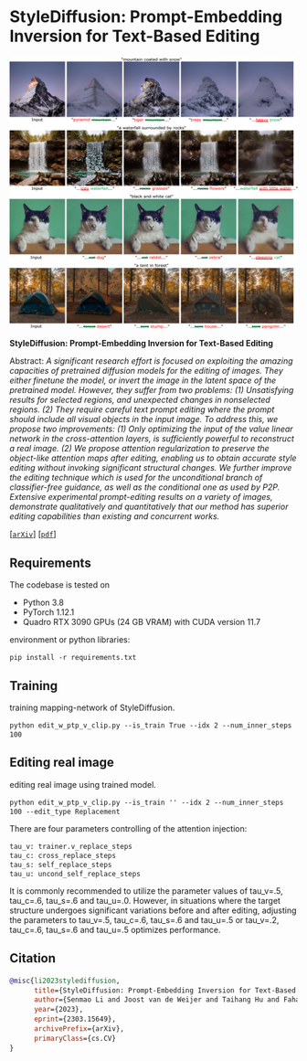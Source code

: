 # StyleDiffusion: Prompt-Embedding Inversion for Text-Based Editing</sub>

![Random Sample](./docs/stylediffusion_results.png)

**StyleDiffusion: Prompt-Embedding Inversion for Text-Based Editing**<br>

Abstract: *A significant research effort is focused on exploiting the amazing capacities of pretrained diffusion models for the editing of images. They either finetune the model, or invert the image in the latent space of the pretrained model. However, they suffer from two problems: (1) Unsatisfying results for selected regions, and unexpected changes in nonselected regions. (2) They require careful text prompt editing where the prompt should include all visual objects in the input image. To address this, we propose two improvements: (1) Only optimizing the input of the value linear network in the cross-attention layers, is sufficiently powerful to reconstruct a real image. (2) We propose attention regularization to preserve the object-like attention maps after editing, enabling us to obtain accurate style editing without invoking significant structural changes. We further improve the editing technique which is used for the unconditional branch of classifier-free guidance, as well as the conditional one as used by P2P. Extensive experimental prompt-editing results on a variety of images, demonstrate qualitatively and quantitatively that our method has superior editing capabilities than existing and concurrent works.*

[[`arXiv`](https://arxiv.org/abs/2303.15649)] [[`pdf`](https://arxiv.org/pdf/2303.15649.pdf)]

## Requirements
The codebase is tested on 
* Python 3.8
* PyTorch 1.12.1
* Quadro RTX 3090 GPUs (24 GB VRAM) with CUDA version 11.7

environment or python libraries:

```
pip install -r requirements.txt
```


## Training
training mapping-network of StyleDiffusion.

```
python edit_w_ptp_v_clip.py --is_train True --idx 2 --num_inner_steps 100
```

## Editing real image

editing real image using trained model.
```
python edit_w_ptp_v_clip.py --is_train '' --idx 2 --num_inner_steps 100 --edit_type Replacement
```

There are four parameters controlling of the attention injection:
```
tau_v: trainer.v_replace_steps
tau_c: cross_replace_steps
tau_s: self_replace_steps
tau_u: uncond_self_replace_steps
```
It is commonly recommended to utilize the parameter values of tau_v=.5, tau_c=.6, tau_s=.6 and tau_u=.0. However, in situations where the target structure undergoes significant variations before and after editing, 
adjusting the parameters to tau_v=.5, tau_c=.6, tau_s=.6 and tau_u=.5 or tau_v=.2, tau_c=.6, tau_s=.6 and tau_u=.5 optimizes performance.

## Citation

```bibtex
@misc{li2023stylediffusion,
      title={StyleDiffusion: Prompt-Embedding Inversion for Text-Based Editing}, 
      author={Senmao Li and Joost van de Weijer and Taihang Hu and Fahad Shahbaz Khan and Qibin Hou and Yaxing Wang and Jian Yang},
      year={2023},
      eprint={2303.15649},
      archivePrefix={arXiv},
      primaryClass={cs.CV}
}
```




